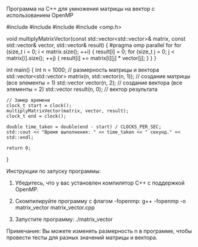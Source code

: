 Программа на C++ для умножения матрицы на вектор с использованием OpenMP

#include <iostream>
#include <vector>
#include <ctime>
#include <omp.h>

void multiplyMatrixVector(const std::vector<std::vector<int>>& matrix, const std::vector<int>& vector, std::vector<int>& result) {
    #pragma omp parallel for
    for (size_t i = 0; i < matrix.size(); ++i) {
        result[i] = 0;
        for (size_t j = 0; j < matrix[i].size(); ++j) {
            result[i] += matrix[i][j] * vector[j];
        }
    }
}

int main() {
    int n = 1000; // размерность матрицы и вектора
    std::vector<std::vector<int>> matrix(n, std::vector<int>(n, 1)); // создание матрицы (все элементы = 1)
    std::vector<int> vector(n, 2); // создание вектора (все элементы = 2)
    std::vector<int> result(n, 0); // вектор результата

    // Замер времени
    clock_t start = clock();
    multiplyMatrixVector(matrix, vector, result);
    clock_t end = clock();

    double time_taken = double(end - start) / CLOCKS_PER_SEC;
    std::cout << "Время выполнения: " << time_taken << " секунд." << std::endl;

    return 0;
}


Инструкции по запуску программы:
1. Убедитесь, что у вас установлен компилятор C++ с поддержкой OpenMP.
2. Скомпилируйте программу с флагом -fopenmp:
      g++ -fopenmp -o matrix_vector matrix_vector.cpp
   
3. Запустите программу:
      ./matrix_vector
   

Примечание: Вы можете изменять размерность n в программе, чтобы провести тесты для разных значений матрицы и вектора.